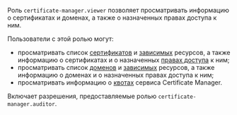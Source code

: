 Роль `certificate-manager.viewer` позволяет просматривать информацию о сертификатах и доменах, а также о назначенных правах доступа к ним.

Пользователи с этой ролью могут:
* просматривать список [сертификатов](../../certificate-manager/concepts/index.md/#types) и [зависимых](../../certificate-manager/concepts/services.md) ресурсов, а также информацию о сертификатах и о назначенных [правах доступа](../../iam/concepts/access-control/index.md) к ним;
* просматривать список [доменов](../../certificate-manager/concepts/domains/index.md) и [зависимых](../../certificate-manager/concepts/domains/services.md) ресурсов, а также информацию о доменах и о назначенных правах доступа к ним;
* просматривать информацию о [квотах](../../certificate-manager/concepts/limits.md#certificate-manager-quotas) сервиса Certificate Manager.

Включает разрешения, предоставляемые ролью `certificate-manager.auditor`.